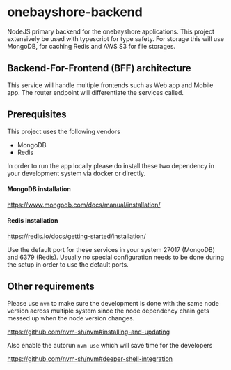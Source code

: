 # onebayshore-backend

NodeJS primary backend for the onebayshore applications. This project extensively be used with typescript for type safety. For storage this will use MongoDB, for caching Redis and AWS S3 for file storages.

## Backend-For-Frontend (BFF) architecture

This service will handle multiple frontends such as Web app and Mobile app. The router endpoint will differentiate the services called.

## Prerequisites

This project uses the following vendors

* MongoDB
* Redis

In order to run the app locally please do install these two dependency in your development system via docker or directly.

#### MongoDB installation
https://www.mongodb.com/docs/manual/installation/

#### Redis installation
https://redis.io/docs/getting-started/installation/

Use the default port for these services in your system 27017 (MongoDB) and 6379 (Redis). Usually no special configuration needs to be done during the setup in order to use the default ports.

## Other requirements

Please use `nvm` to make sure the development is done with the same node version across multiple system since the node dependency chain gets messed up when the node version changes.

https://github.com/nvm-sh/nvm#installing-and-updating

Also enable the autorun `nvm use` which will save time for the developers

https://github.com/nvm-sh/nvm#deeper-shell-integration
